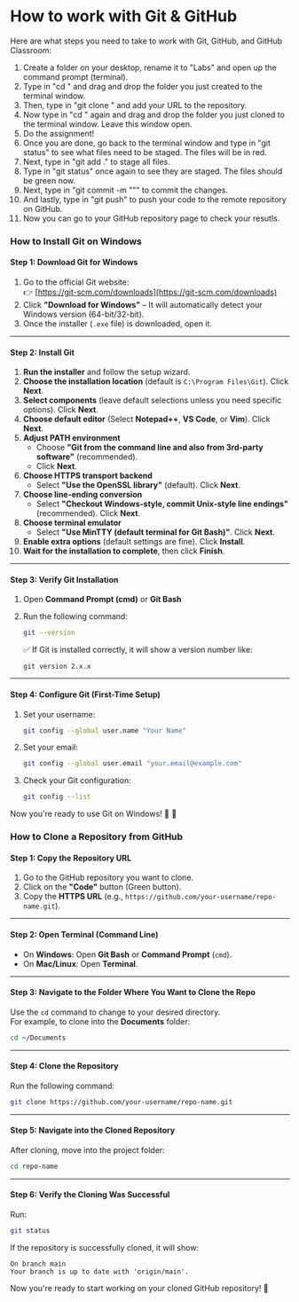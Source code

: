 # How to work with Git & GitHub

Here are what steps you need to take to work with Git, GitHub, and GitHub Classroom:

1. Create a folder on your desktop, rename it to "Labs" and open up the command prompt (terminal).
2. Type in "cd " and drag and drop the folder you just created to the terminal window.
3. Then, type in "git clone <URL-to-repo>" and add your URL to the repository.
4. Now type in "cd " again and drag and drop the folder you just cloned to the terminal window. Leave this window open.
5. Do the assignment!
6. Once you are done, go back to the terminal window and type in "git status" to see what files need to be staged. The files will be in red.
7. Next, type in "git add ." to stage all files.
8.  Type in "git status" once again to see they are staged. The files should be green now.
9.  Next, type in "git commit -m "<YOUR-COMMENT>"" to commit the changes.
10. And lastly, type in "git push" to push your code to the remote repository on GitHub.
11. Now you can go to your GitHub repository page to check your resutls.

### **How to Install Git on Windows**  

#### **Step 1: Download Git for Windows**  
1. Go to the official Git website:  
   👉 [https://git-scm.com/downloads](https://git-scm.com/downloads)  
2. Click **"Download for Windows"** – It will automatically detect your Windows version (64-bit/32-bit).  
3. Once the installer (`.exe` file) is downloaded, open it.  

---

#### **Step 2: Install Git**
1. **Run the installer** and follow the setup wizard.  
2. **Choose the installation location** (default is `C:\Program Files\Git`). Click **Next**.  
3. **Select components** (leave default selections unless you need specific options). Click **Next**.  
4. **Choose default editor** (Select **Notepad++**, **VS Code**, or **Vim**). Click **Next**.  
5. **Adjust PATH environment**  
   - Choose **"Git from the command line and also from 3rd-party software"** (recommended).  
   - Click **Next**.  
6. **Choose HTTPS transport backend**  
   - Select **"Use the OpenSSL library"** (default). Click **Next**.  
7. **Choose line-ending conversion**  
   - Select **"Checkout Windows-style, commit Unix-style line endings"** (recommended). Click **Next**.  
8. **Choose terminal emulator**  
   - Select **"Use MinTTY (default terminal for Git Bash)"**. Click **Next**.  
9. **Enable extra options** (default settings are fine). Click **Install**.  
10. **Wait for the installation to complete**, then click **Finish**.  

---

#### **Step 3: Verify Git Installation**  
1. Open **Command Prompt (cmd)** or **Git Bash**  
2. Run the following command:  

   ```sh
   git --version
   ```

   ✅ If Git is installed correctly, it will show a version number like:  
   ```
   git version 2.x.x
   ```

---

#### **Step 4: Configure Git (First-Time Setup)**
1. Set your username:  
   ```sh
   git config --global user.name "Your Name"
   ```
2. Set your email:  
   ```sh
   git config --global user.email "your.email@example.com"
   ```
3. Check your Git configuration:  
   ```sh
   git config --list
   ```

Now you're ready to use Git on Windows! 🎉 🚀




### **How to Clone a Repository from GitHub**  

#### **Step 1: Copy the Repository URL**
1. Go to the GitHub repository you want to clone.  
2. Click on the **"Code"** button (Green button).  
3. Copy the **HTTPS URL** (e.g., `https://github.com/your-username/repo-name.git`).  

---

#### **Step 2: Open Terminal (Command Line)**
- On **Windows**: Open **Git Bash** or **Command Prompt** (`cmd`).  
- On **Mac/Linux**: Open **Terminal**.  

---

#### **Step 3: Navigate to the Folder Where You Want to Clone the Repo**
Use the `cd` command to change to your desired directory.  
For example, to clone into the **Documents** folder:  

```sh
cd ~/Documents
```

---

#### **Step 4: Clone the Repository**
Run the following command:  

```sh
git clone https://github.com/your-username/repo-name.git
```
---

#### **Step 5: Navigate into the Cloned Repository**
After cloning, move into the project folder:  

```sh
cd repo-name
```

---

#### **Step 6: Verify the Cloning Was Successful**
Run:  
```sh
git status
```
If the repository is successfully cloned, it will show:  
```
On branch main
Your branch is up to date with 'origin/main'.
```

Now you're ready to start working on your cloned GitHub repository! 🚀
